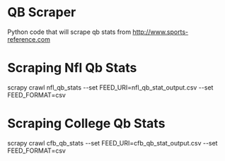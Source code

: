 QB Scraper
===========

Python code that will scrape qb stats from http://www.sports-reference.com

Scraping Nfl Qb Stats
=====================

scrapy crawl nfl_qb_stats --set FEED_URI=nfl_qb_stat_output.csv --set FEED_FORMAT=csv

Scraping College Qb Stats
=====================

scrapy crawl cfb_qb_stats --set FEED_URI=cfb_qb_stat_output.csv --set FEED_FORMAT=csv


